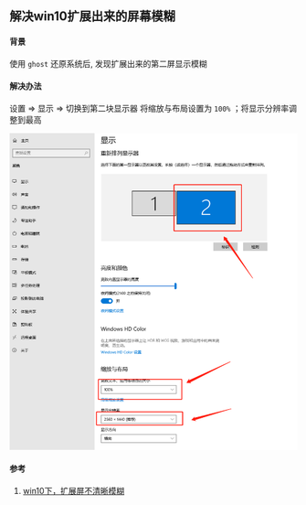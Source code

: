## 解决win10扩展出来的屏幕模糊

#### 背景
使用 `ghost` 还原系统后, 发现扩展出来的第二屏显示模糊

#### 解决办法
设置 => 显示 => 切换到第二块显示器
将缩放与布局设置为 `100%` ；将显示分辨率调整到最高

![win10第二屏模糊修复](/images/windows/%E8%A7%A3%E5%86%B3win10%E6%89%A9%E5%B1%95%E5%87%BA%E6%9D%A5%E7%9A%84%E5%B1%8F%E5%B9%95%E6%A8%A1%E7%B3%8A/win10_screen_step1.png)


#### 参考
1. [win10下，扩展屏不清晰模糊](http://www.taodudu.cc/news/show-6082807.html?action=onClick 'win10下，扩展屏不清晰模糊')